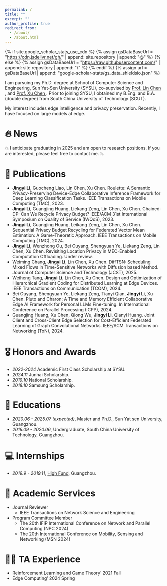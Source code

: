 ```yaml
---
permalink: /
title: ""
excerpt: ""
author_profile: true
redirect_from: 
  - /about/
  - /about.html
---
```


{% if site.google_scholar_stats_use_cdn %}
{% assign gsDataBaseUrl = "https://cdn.jsdelivr.net/gh/" | append: site.repository | append: "@" %}
{% else %}
{% assign gsDataBaseUrl = "https://raw.githubusercontent.com/" | append: site.repository | append: "/" %}
{% endif %}
{% assign url = gsDataBaseUrl | append: "google-scholar-stats/gs_data_shieldsio.json" %}

<span class='anchor' id='about-me'></span>

I am pursuing my Ph.D. degree at School of Computer Science and Engineering, Sun Yat-Sen University (SYSU), co-supvised by <a href='https://chen-website.github.io/'> Prof. Lin Chen </a>, and <a href='https://sites.google.com/view/xcsysu/home?pli=1'> Prof. Xu Chen </a>. Prior to joining SYSU, I obtained my B.Eng. and B.A. (double degree) from South China University of Technology (SCUT).

My interest includes edge intelligence and privacy preservation. Recently, I have focused on large models at edge. 


# 🔥 News
💥 I anticipate graduating in 2025 and am open to research positions. If you are interested, please feel free to contact me. 💥 
 
# 📝 Publications 
<!-- 
<div class='paper-box'><div class='paper-box-image'><div><div class="badge">CVPR 2016</div><img src='images/500x300.png' alt="sym" width="100%"></div></div>
<div class='paper-box-text' markdown="1">

[Deep Residual Learning for Image Recognition](https://openaccess.thecvf.com/content_cvpr_2016/papers/He_Deep_Residual_Learning_CVPR_2016_paper.pdf)

**Kaiming He**, Xiangyu Zhang, Shaoqing Ren, Jian Sun

[**Project**](https://scholar.google.com/citations?view_op=view_citation&hl=zh-CN&user=DhtAFkwAAAAJ&citation_for_view=DhtAFkwAAAAJ:ALROH1vI_8AC) <strong><span class='show_paper_citations' data='DhtAFkwAAAAJ:ALROH1vI_8AC'></span></strong>
- Lorem ipsum dolor sit amet, consectetur adipiscing elit. Vivamus ornare aliquet ipsum, ac tempus justo dapibus sit amet. 
</div>
</div>
 -->
 
<!-- 
- [Lorem ipsum dolor sit amet, consectetur adipiscing elit. Vivamus ornare aliquet ipsum, ac tempus justo dapibus sit amet](https://github.com), A, B, C, **CVPR 2020** -->
- **Jingyi Li**, Guocheng Liao, Lin Chen, Xu Chen. Roulette: A Semantic Privacy-Preserving Device-Edge Collaborative Inference Framework for Deep Learning Classification Tasks. IEEE Transactions on Mobile Computing (TMC), 2023.
- **Jingyi Li**, Guangjing Huang, Liekang Zeng, Lin Chen, Xu Chen. Chained-DP: Can We Recycle Privacy Budget? IEEE/ACM 31st International Symposium on Quality of Service (IWQoS), 2023.
- **Jingyi Li**, Guangjing Huang, Leikang Zeng, Lin Chen, Xu Chen. Sequential Privacy Budget Recycling for Federated Vector Mean Estimation: A Game-Theoretic Approach.  IEEE Transactions on Mobile Computing (TMC), 2024.
- **Jingyi Li**, Wenzhong Ou, Bei Ouyang, Shengyuan Ye, Liekang Zeng, Lin Chen, Xu Chen. Revisiting Location Privacy in MEC-Enabled Computation Offloading. Under review.
- Weiming Chang, **Jingyi Li**, Lin Chen, Xu Chen. DiffTSN: Scheduling Mixed Flows in Time-Sensitive Networks with Diffusion based Method. Journal of Computer Science and Technology (JCST), 2025.
- Weiheng Tang, **Jingyi Li**, Lin Chen, Xu Chen. Design and Optimization of Hierarchical Gradient Coding for Distributed Learning at Edge Devices. IEEE Transactions on Communication (TCOM), 2024.
- Bei Ouyang, Shengyuan Ye, Liekang Zeng, Tianyi Qian, **Jingyi Li**, Xu Chen. Pluto and Charon: A Time and Memory Efficient Collaborative Edge AI Framework for Personal LLMs Fine-tuning. In International Conference on Parallel Processing (ICPP), 2024.
- Guangjing Huang, Xu Chen, Qiong Wu, **Jingyi Li**, Qianyi Huang. Joint Client and Cross-Client Edge Selection for Cost-Efficient Federated Learning of Graph Convolutional Networks. IEEE/ACM Transactions on Networking (ToN), 2024.

# 🎖 Honors and Awards
- *2022-2024* Academic First Class Scholarship at SYSU.
- *2024.11* Junhai Scholarship.
- *2019.10* National Scholarship. 
- *2018.10* Samsung Scholarship. 

# 📖 Educations
- *2020.06 - 2025.07 (expected)*, Master and Ph.D., Sun Yat sen University, Guangzhou.
- *2016.09 - 2020.06*, Undergraduate, South China University of Technology, Guangzhou. 

<!--
#  Invited Talks
- *2023.06*, IEEE/ACM 31st International Symposium on Quality of Service (IWQoS). -->


# 💻 Internships
- *2019.9 - 2019.11*, [High Fund](http://www.highfund.com.cn/), Guangzhou.

# 💼 Academic Services
- Journal Reviewer
  - IEEE Transactions on Network Science and Engineering
- Program Committee Member
  - The 20th IFIP International Conference on Network and Parallel Computing (NPC 2024)
  - The 20th International Conference on Mobility, Sensing and Networking (MSN 2024)
    

# 👨‍🏫 TA Experience
- Reinforcement Learning and Game Theory’ 2021 Fall
- Edge Computing’ 2024 Spring
